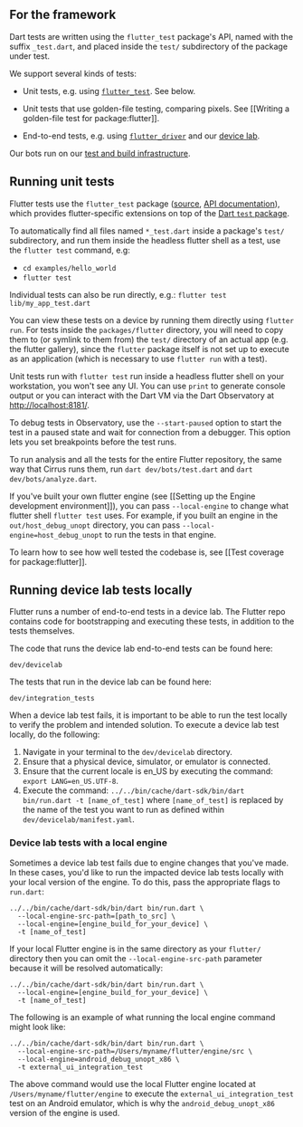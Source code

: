 For the framework
-----------------

Dart tests are written using the `flutter_test` package's API,
named with the suffix `_test.dart`, and placed inside the
`test/` subdirectory of the package under test.

We support several kinds of tests:

* Unit tests, e.g. using [`flutter_test`](https://master-docs-flutter-io.firebaseapp.com/flutter/flutter_test/flutter_test-library.html). See below.

* Unit tests that use golden-file testing, comparing pixels.
  See [[Writing a golden-file test for package:flutter]].

* End-to-end tests, e.g. using [`flutter_driver`](https://master-docs-flutter-io.firebaseapp.com/flutter/flutter_driver/flutter_driver-library.html) and our [device lab](https://github.com/flutter/flutter/blob/master/dev/devicelab/README.md).

Our bots run on our [test and build infrastructure](https://github.com/flutter/flutter/blob/master/dev/bots/README.md).

## Running unit tests

Flutter tests use the `flutter_test` package ([source](https://github.com/flutter/flutter/tree/master/packages/flutter_test), [API documentation](https://master-docs-flutter-io.firebaseapp.com/flutter/flutter_test/flutter_test-library.html)),
which provides flutter-specific extensions on top of the [Dart `test` package](https://pub.dartlang.org/packages/test).

To automatically find all files named `*_test.dart` inside a package's `test/` subdirectory, and
run them inside the headless flutter shell as a test, use the `flutter test` command, e.g:

 * `cd examples/hello_world`
 * `flutter test`

Individual tests can also be run directly, e.g.: `flutter test lib/my_app_test.dart`

You can view these tests on a device by running them directly using `flutter run`.
For tests inside the `packages/flutter` directory, you will need to copy them to
(or symlink to them from) the `test/` directory of an actual app (e.g. the flutter
gallery), since the `flutter` package itself is not set up to execute as an
application (which is necessary to use `flutter run` with a test).

Unit tests run with `flutter test` run inside a headless flutter shell on your workstation,
you won't see any UI. You can use `print` to generate console output or you can interact
with the Dart VM via the Dart Observatory at [http://localhost:8181/](http://localhost:8181/).

To debug tests in Observatory, use the `--start-paused` option to start the test in a
paused state and wait for connection from a debugger. This option lets you set breakpoints
before the test runs.

To run analysis and all the tests for the entire Flutter repository, the same way that Cirrus
runs them, run `dart dev/bots/test.dart` and `dart dev/bots/analyze.dart`.

If you've built your own flutter engine (see [[Setting up the Engine development environment]]), you
can pass `--local-engine` to change what flutter shell `flutter test` uses. For example,
if you built an engine in the `out/host_debug_unopt` directory, you can pass
`--local-engine=host_debug_unopt` to run the tests in that engine.

To learn how to see how well tested the codebase is, see [[Test coverage for package:flutter]].

## Running device lab tests locally

Flutter runs a number of end-to-end tests in a device lab. The Flutter repo contains code for bootstrapping and executing these tests, in addition to the tests themselves.

The code that runs the device lab end-to-end tests can be found here:

```
dev/devicelab
```

The tests that run in the device lab can be found here:

```
dev/integration_tests
```

When a device lab test fails, it is important to be able to run the test locally to verify the problem and intended solution. To execute a device lab test locally, do the following:

1. Navigate in your terminal to the `dev/devicelab` directory.
1. Ensure that a physical device, simulator, or emulator is connected.
1. Ensure that the current locale is en_US by executing the command: `export LANG=en_US.UTF-8`.
1. Execute the command: `../../bin/cache/dart-sdk/bin/dart bin/run.dart -t [name_of_test]` where `[name_of_test]` is replaced by the name of the test you want to run as defined within `dev/devicelab/manifest.yaml`.

### Device lab tests with a local engine

Sometimes a device lab test fails due to engine changes that you've made. In these cases, you'd like to run the impacted device lab tests locally with your local version of the engine. To do this, pass the appropriate flags to `run.dart`:

```
../../bin/cache/dart-sdk/bin/dart bin/run.dart \
  --local-engine-src-path=[path_to_src] \
  --local-engine=[engine_build_for_your_device] \
  -t [name_of_test]
```

If your local Flutter engine is in the same directory as your `flutter/` directory then you can omit the `--local-engine-src-path` parameter because it will be resolved automatically:

```
../../bin/cache/dart-sdk/bin/dart bin/run.dart \
  --local-engine=[engine_build_for_your_device] \
  -t [name_of_test]
```

The following is an example of what running the local engine command might look like:

```
../../bin/cache/dart-sdk/bin/dart bin/run.dart \
  --local-engine-src-path=/Users/myname/flutter/engine/src \
  --local-engine=android_debug_unopt_x86 \
  -t external_ui_integration_test
```

The above command would use the local Flutter engine located at `/Users/myname/flutter/engine` to execute the `external_ui_integration_test` test on an Android emulator, which is why the `android_debug_unopt_x86` version of the engine is used.